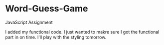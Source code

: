 # Word-Guess-Game
JavaScript Assignment

I added my functional code. I just wanted to makre sure I got the functional part in on time. I'll play with the styling tomorrow. 
